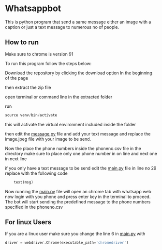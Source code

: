 # Whatsappbot

This is python program that send a same message either an image with a caption or just a text message to numerous no of people.

## How to run

Make sure to chrome is version 91

To run this program  follow the steps below:

Download the repository by clicking the download option In the beginning of the page

then extract the zip file 

open terminal or command line in the extracted folder

run 

```jsx
source venv/bin/activate
```

this will activate the virtual environment included inside the folder

then edit the [message.py](http://message.py) file and add your text message and replace the image.jpeg file with your image to be send.

Now the place the phone numbers inside the phoneno.csv file in the directory make sure to place only one phone number in on line and next one in next line

if you only have a text message to be send edit the [main.py](http://main.py) file in line no 29 replace with the following code

```python
	text(msg)
```

Now running the [main.py](http://main.py) file will open an chrome tab with whatsapp web now login with you phone and press enter key in the terminal to proceed. The bot will start sending the predefined message to the phone numbers specified in the phoneno.csv  

## For linux Users

If you are a linux user make sure you change the line 6 in [main.py](http://main.py) with 

```python
driver = webdriver.Chrome(executable_path='chromedriver')
```
